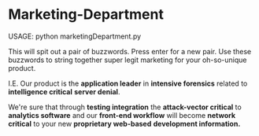 # Marketing-Department
USAGE: python marketingDepartment.py

This will spit out a pair of buzzwords. Press enter for a new pair. Use these buzzwords to string together super legit marketing for your oh-so-unique product.

I.E.
Our product is the **application leader** in **intensive forensics** related to **intelligence critical** **server denial**.

We're sure that through **testing integration** the **attack-vector critical** to **analytics software** and our **front-end workflow** will become **network critical** to your new **proprietary web-based** **development information.**

